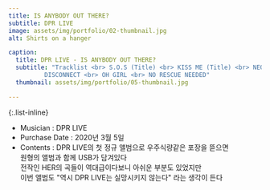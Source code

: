 ```yaml
---
title: IS ANYBODY OUT THERE?
subtitle: DPR LIVE 
image: assets/img/portfolio/02-thumbnail.jpg
alt: Shirts on a hanger

caption:
  title: DPR LIVE - IS ANYBODY OUT THERE?
  subtitle: "Tracklist <br> S.O.S (Title) <br> KISS ME (Title) <br> NEON (Title) <br> LEGACY (Title) <br> HERE GOES NO THING <br> GERONIMO <br> TO WHOEVER <br> OUT OF CONTROL <br> 
          DISCONNECT <br> OH GIRL <br> NO RESCUE NEEDED"
  thumbnail: assets/img/portfolio/05-thumbnail.jpg

---
```


{:.list-inline}
- Musician : DPR LIVE 
- Purchase Date : 2020년 3월 5일 
- Contents : DPR LIVE의 첫 정규 앨범으로 우주식량같은 포장을 뜯으면 <br> 원형의 앨범과 함께 USB가 담겨있다 <br> 전작인 HER의 곡들이 역대급이다보니 아쉬운 부분도 있었지만 <br> 이번 앨범도 "역시 DPR LIVE는 실망시키지 않는다" 라는 생각이 든다

